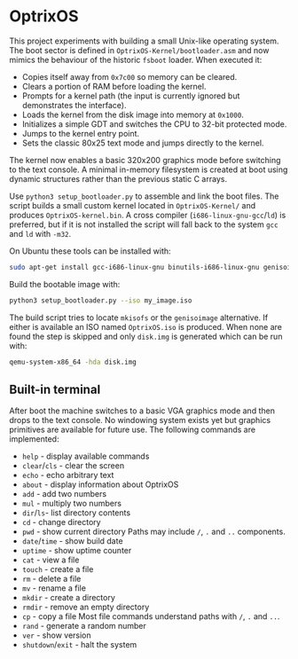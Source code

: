 # OptrixOS

This project experiments with building a small Unix-like operating system. The
boot sector is defined in `OptrixOS-Kernel/bootloader.asm` and now mimics the
behaviour of the historic `fsboot` loader. When executed it:

- Copies itself away from `0x7c00` so memory can be cleared.
- Clears a portion of RAM before loading the kernel.
- Prompts for a kernel path (the input is currently ignored but demonstrates
  the interface).
- Loads the kernel from the disk image into memory at `0x1000`.
- Initializes a simple GDT and switches the CPU to 32-bit protected mode.
- Jumps to the kernel entry point.
- Sets the classic 80x25 text mode and jumps directly to the kernel.

The kernel now enables a basic 320x200 graphics mode before switching to the
text console. A minimal in-memory filesystem is created at boot using dynamic
structures rather than the previous static C arrays.

Use `python3 setup_bootloader.py` to assemble and link the boot files. The
script builds a small custom kernel located in `OptrixOS-Kernel/` and produces
`OptrixOS-kernel.bin`. A cross compiler (`i686-linux-gnu-gcc`/`ld`) is preferred,
but if it is not installed the script will fall back to the system `gcc` and
`ld` with `-m32`.



On Ubuntu these tools can be installed with:

```bash
sudo apt-get install gcc-i686-linux-gnu binutils-i686-linux-gnu genisoimage
```

Build the bootable image with:

```bash
python3 setup_bootloader.py --iso my_image.iso
```

The build script tries to locate `mkisofs` or the `genisoimage` alternative. If
either is available an ISO named `OptrixOS.iso` is produced. When none are
found the step is skipped and only `disk.img` is generated which can be run with:

```bash
qemu-system-x86_64 -hda disk.img
```

## Built-in terminal

After boot the machine switches to a basic VGA graphics mode and then drops to
the text console. No windowing system exists yet but graphics primitives are
available for future use.
The following commands are implemented:

* `help`    - display available commands
* `clear`/`cls` - clear the screen
* `echo`    - echo arbitrary text
* `about`   - display information about OptrixOS
* `add`     - add two numbers
* `mul`     - multiply two numbers
* `dir`/`ls`- list directory contents
* `cd`      - change directory
* `pwd`     - show current directory
  Paths may include `/`, `.` and `..` components.
* `date`/`time` - show build date
* `uptime`  - show uptime counter
* `cat`     - view a file
* `touch`   - create a file
* `rm`      - delete a file
* `mv`      - rename a file
* `mkdir`   - create a directory
* `rmdir`   - remove an empty directory
* `cp`      - copy a file
  Most file commands understand paths with `/`, `.` and `..`.
* `rand`    - generate a random number
* `ver`     - show version
* `shutdown`/`exit` - halt the system

